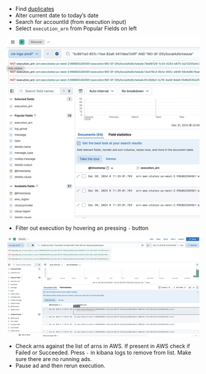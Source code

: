 - Find [duplicates](https://difywos-prod-usw2.kb.us-west-2.aws.found.io:9243/app/discover#/?_g=(filters:!(),refreshInterval:(pause:!t,value:0),time:(from:%272024-01-01T05:00:00.000Z%27,to:%272024-02-28T14:21:33.063Z%27))&_a=(columns:!(),filters:!(),index:ed9c6ec0-6901-11ee-ae92-779ec57695c4,interval:auto,query:(language:kuery,query:%27%22823966b3-69d8-11ee-830a-3417ebe724ff%22%20AND%20%22WO-SF-DifySocialAdSchedule%22%27),sort:!(!(%27@timestamp%27,desc))))
- Alter current date to today’s date
- Search for accountId (from execution input)
- Select `execution_arn` from Popular Fields on left

![image.png](../static/img/apm-logs.png)

- Filter out execution by hovering an pressing `-` button

![image.png](../static/img/apm-logs2.png)

- Check arns against the list of arns in AWS. If present in AWS check if Failed or Succeeded. Press `-` in kibana logs to remove from list. Make sure there are no running ads.
- Pause ad and then rerun execution.
